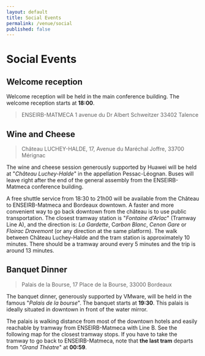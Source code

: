 ```yaml
---
layout: default
title: Social Events
permalink: /venue/social
published: false
---
```


# Social Events

## Welcome reception

Welcome reception will be held in the main conference building. The welcome reception starts at **18:00**.

> ENSEIRB-MATMECA
> 1 avenue du Dr Albert Schweitzer
> 33402 Talence


## Wine and Cheese

> Château LUCHEY-HALDE,
> 17, Avenue du Maréchal Joffre,
> 33700 Mérignac

The wine and cheese session generously supported by Huawei will be held at "*Château Luchey-Halde*" in the appellation Pessac-Léognan.
Buses will leave right after the end of the general assembly from the ENSEIRB-Matmeca conference building.

A free shuttle service from 18:30 to 21h00 will be available from the Château to ENSEIRB-Matmeca and Bordeaux downtown.
A faster and more convenient way to go back downtown from the château is to use public transportation. The closest tramway station is "*Fontaine d’Arlac*" (Tramway Line A), and the direction is: *La Gardette*, C*arbon Blanc*, *Cenon Gare* or *Floirac Dravemont* (or any direction at the same platform). The walk between Château Luchey-Halde and the tram station is approximately 10 minutes. There should be a tramway around every 5 minutes and the trip is around 13 minutes.


## Banquet Dinner

> Palais de la Bourse,
> 17 Place de la Bourse,
> 33000 Bordeaux

The banquet dinner, generously supported by VMware, will be held in the famous "*Palais de la bourse*". The banquet starts at **19:30**. This palais is ideally situated in downtown in front of the water mirror.

The palais is walking distance from most of the downtown hotels and easily reachable by tramway from ENSEIRB-Matmeca with Line B. See the following map for the closest tramway stops. If you have to take the tramway to go back to ENSEIRB-Matmeca, note that **the last tram** departs from "*Grand Théatre*" at **00:59**.
